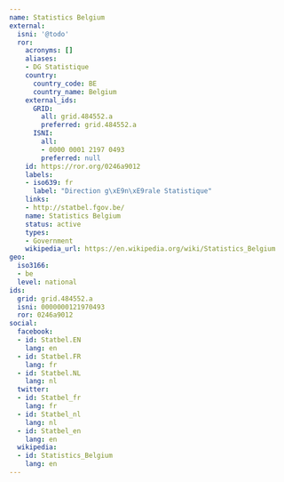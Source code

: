 ```yaml
---
name: Statistics Belgium
external:
  isni: '@todo'
  ror:
    acronyms: []
    aliases:
    - DG Statistique
    country:
      country_code: BE
      country_name: Belgium
    external_ids:
      GRID:
        all: grid.484552.a
        preferred: grid.484552.a
      ISNI:
        all:
        - 0000 0001 2197 0493
        preferred: null
    id: https://ror.org/0246a9012
    labels:
    - iso639: fr
      label: "Direction g\xE9n\xE9rale Statistique"
    links:
    - http://statbel.fgov.be/
    name: Statistics Belgium
    status: active
    types:
    - Government
    wikipedia_url: https://en.wikipedia.org/wiki/Statistics_Belgium
geo:
  iso3166:
  - be
  level: national
ids:
  grid: grid.484552.a
  isni: 0000000121970493
  ror: 0246a9012
social:
  facebook:
  - id: Statbel.EN
    lang: en
  - id: Statbel.FR
    lang: fr
  - id: Statbel.NL
    lang: nl
  twitter:
  - id: Statbel_fr
    lang: fr
  - id: Statbel_nl
    lang: nl
  - id: Statbel_en
    lang: en
  wikipedia:
  - id: Statistics_Belgium
    lang: en
---
```

